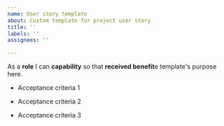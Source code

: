 ```yaml
---
name: User story template
about: Custom template for project user story
title: ''
labels: ''
assignees: ''

---
```


As a **role** I can **capability** so that **received benefit**e template's purpose here.

- Acceptance criteria 1

- Acceptance criteria 2

- Acceptance criteria 3
